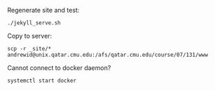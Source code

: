 Regenerate site and test:

```
./jekyll_serve.sh
```

Copy to server:

```
scp -r _site/* andrewid@unix.qatar.cmu.edu:/afs/qatar.cmu.edu/course/07/131/www
```

Cannot connect to docker daemon?

```
systemctl start docker
```
